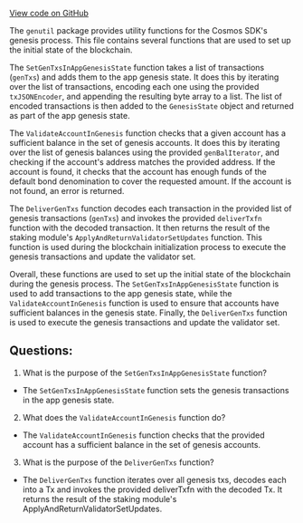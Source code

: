[View code on GitHub](https://github.com/cosmos/cosmos-sdk/blob/main/x/genutil/gentx.go)

The `genutil` package provides utility functions for the Cosmos SDK's genesis process. This file contains several functions that are used to set up the initial state of the blockchain.

The `SetGenTxsInAppGenesisState` function takes a list of transactions (`genTxs`) and adds them to the app genesis state. It does this by iterating over the list of transactions, encoding each one using the provided `txJSONEncoder`, and appending the resulting byte array to a list. The list of encoded transactions is then added to the `GenesisState` object and returned as part of the app genesis state.

The `ValidateAccountInGenesis` function checks that a given account has a sufficient balance in the set of genesis accounts. It does this by iterating over the list of genesis balances using the provided `genBalIterator`, and checking if the account's address matches the provided address. If the account is found, it checks that the account has enough funds of the default bond denomination to cover the requested amount. If the account is not found, an error is returned.

The `DeliverGenTxs` function decodes each transaction in the provided list of genesis transactions (`genTxs`) and invokes the provided `deliverTxfn` function with the decoded transaction. It then returns the result of the staking module's `ApplyAndReturnValidatorSetUpdates` function. This function is used during the blockchain initialization process to execute the genesis transactions and update the validator set.

Overall, these functions are used to set up the initial state of the blockchain during the genesis process. The `SetGenTxsInAppGenesisState` function is used to add transactions to the app genesis state, while the `ValidateAccountInGenesis` function is used to ensure that accounts have sufficient balances in the genesis state. Finally, the `DeliverGenTxs` function is used to execute the genesis transactions and update the validator set.
## Questions: 
 1. What is the purpose of the `SetGenTxsInAppGenesisState` function?
- The `SetGenTxsInAppGenesisState` function sets the genesis transactions in the app genesis state.

2. What does the `ValidateAccountInGenesis` function do?
- The `ValidateAccountInGenesis` function checks that the provided account has a sufficient balance in the set of genesis accounts.

3. What is the purpose of the `DeliverGenTxs` function?
- The `DeliverGenTxs` function iterates over all genesis txs, decodes each into a Tx and invokes the provided deliverTxfn with the decoded Tx. It returns the result of the staking module's ApplyAndReturnValidatorSetUpdates.